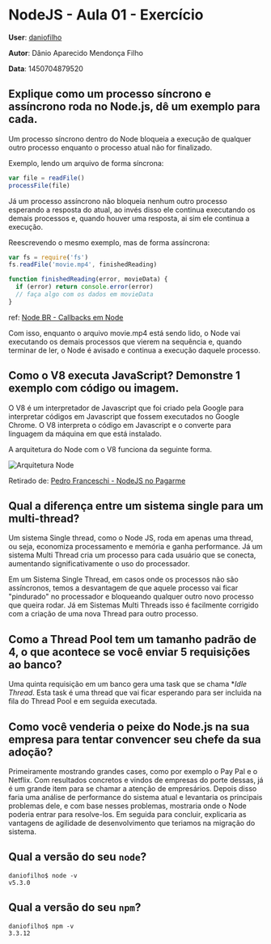 # NodeJS - Aula 01 - Exercício #

**User**: [daniofilho](https://github.com/daniofilho)

**Autor**: Dânio Aparecido Mendonça Filho

**Data**: 1450704879520

## Explique como um processo síncrono e assíncrono roda no Node.js, dê um exemplo para cada. ##

Um processo síncrono dentro do Node bloqueia a execução de qualquer outro processo enquanto o processo atual não for finalizado.

Exemplo, lendo um arquivo de forma síncrona:

~~~ js
var file = readFile()
processFile(file)
~~~

Já um processo assíncrono não bloqueia nenhum outro processo esperando a resposta do atual, ao invés disso ele continua executando os demais processos e, quando houver uma resposta, ai sim ele continua a execução.

Reescrevendo o mesmo exemplo, mas de forma assíncrona:

~~~ js
var fs = require('fs')
fs.readFile('movie.mp4', finishedReading)

function finishedReading(error, movieData) {
  if (error) return console.error(error)
  // faça algo com os dados em movieData
}
~~~
ref: [Node BR - Callbacks em Node](http://nodebr.com/callbacks-em-node/)

Com isso, enquanto o arquivo movie.mp4 está sendo lido, o Node vai executando os demais processos que vierem na sequência e, quando terminar de ler, o Node é avisado e continua a execução daquele processo.

## Como o V8 executa JavaScript? Demonstre 1 exemplo com código ou imagem. ##

O V8 é um interpretador de Javascript que foi criado pela Google para interpretar códigos em Javascript que fossem executados no Google Chrome. O V8 interpreta o código em Javascript e o converte para linguagem da máquina em que está instalado.

A arquitetura do Node com o V8 funciona da seguinte forma.

![Arquitetura Node](http://daniofilho.github.io/assets/media/nodejs-no-pagarme-75-638.jpg)

Retirado de: [Pedro Franceschi - NodeJS no Pagarme](http://pt.slideshare.net/PedroFranceschi/nodejs-no-pagarme)

## Qual a diferença entre um sistema single para um multi-thread? ##

Um sistema Single thread, como o Node JS, roda em apenas uma thread, ou seja, economiza processamento e memória e ganha performance. Já um sistema Multi Thread cria um processo para cada usuário que se conecta, aumentando significativamente o uso do processador.

Em um Sistema Single Thread, em casos onde os processos não são assíncronos, temos a desvantagem de que aquele processo vai ficar "pindurado" no processador e bloqueando qualquer outro novo processo que queira rodar. Já em Sistemas Multi Threads isso é facilmente corrigido com a criação de uma nova Thread para outro processo.

## Como a Thread Pool tem um tamanho padrão de 4, o que acontece se você enviar 5 requisições ao banco? ##

Uma quinta requisição em um banco gera uma task que se chama **Idle Thread*. Esta task é uma thread que vai ficar esperando para ser incluida na fila do Thread Pool e em seguida executada.

## Como você venderia o peixe do Node.js na sua empresa para tentar convencer seu chefe da sua adoção? ##

Primeiramente mostrando grandes cases, como por exemplo o Pay Pal e o Netflix. Com resultados concretos e vindos de empresas do porte dessas, já é um grande item para se chamar a atenção de empresários. Depois disso faria uma análise de performance do sistema atual e levantaria os principais problemas dele, e com base nesses problemas,  mostraria onde o Node poderia entrar para resolve-los. Em seguida para concluir, explicaria as vantagens de agilidade de desenvolvimento que teriamos na migração do sistema.

## Qual a versão do seu `node`? ##

~~~
daniofilho$ node -v
v5.3.0
~~~

## Qual a versão do seu `npm`? ##

~~~
daniofilho$ npm -v
3.3.12
~~~
